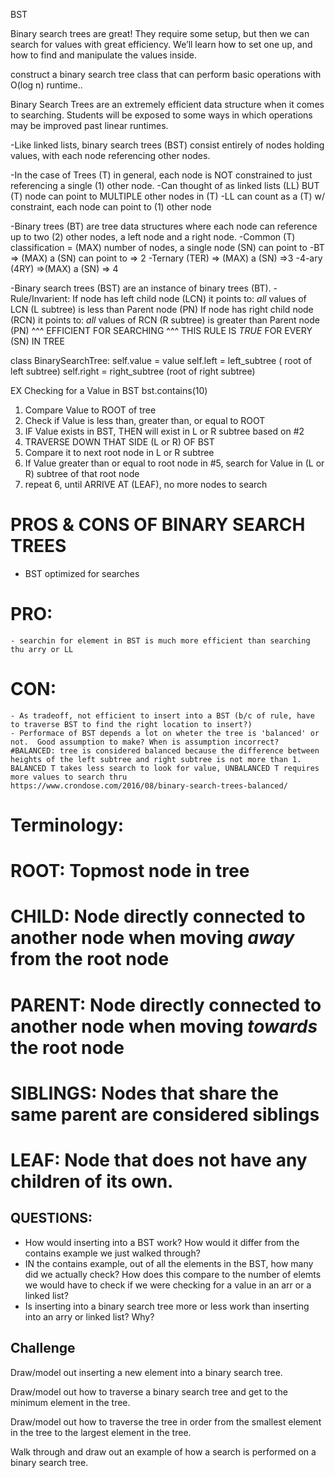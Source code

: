 BST

Binary search trees are great! They require some setup, but then we can search for values with great efficiency. We’ll learn how to set one up, and how to find and manipulate the values inside.

construct a binary search tree class that can perform basic operations with O(log n) runtime..

Binary Search Trees are an extremely efficient data structure when it comes to searching. 
Students will be exposed to some ways in which operations may be improved past linear runtimes.

-Like linked lists, binary search trees (BST) consist entirely of nodes holding values, with each node referencing other nodes. 

-In the case of Trees (T) in general, each node is NOT constrained to just referencing a single (1) other node. 
    -Can thought of as linked lists (LL) BUT (T) node can point to MULTIPLE other nodes in (T)
    -LL can count as a (T) w/ constraint, each node can point to (1) other node


-Binary trees (BT) are tree data structures where each node can reference up to two (2) other nodes, a left node and a right node. 
    -Common (T) classification = (MAX) number of nodes, a single node (SN) can point to
    -BT => (MAX) a (SN) can point to => 2 
    -Ternary (TER) => (MAX) a (SN) =>3
    -4-ary (4RY) =>(MAX) a (SN) => 4


-Binary search trees (BST) are an instance of binary trees (BT).
    -Rule/Invarient: If node has left child node (LCN) it points to: _all_ values of LCN (L subtree) is less than Parent node (PN)
          If node has right child node (RCN) it points to: _all_ values of RCN (R subtree) is greater than Parent node (PN)
          ^^^ EFFICIENT FOR SEARCHING
          ^^^ THIS RULE IS _TRUE_ FOR EVERY (SN) IN TREE   

class BinarySearchTree:
    self.value = value
    self.left = left_subtree ( root of left subtree)
    self.right = right_subtree (root of right subtree)


EX Checking for a Value in BST
bst.contains(10)
1) Compare Value to ROOT of tree 
2) Check if Value is less than, greater than, or equal to ROOT
3) IF Value exists in BST, THEN will exist in L or R subtree based on #2
4) TRAVERSE DOWN THAT SIDE (L or R) OF BST
5) Compare it to next root node in L or R subtree
6) If Value greater than or equal to root node in #5, search for Value in (L or R) subtree of that root node 
7) repeat 6, until ARRIVE AT (LEAF), no more nodes to search 

# PROS & CONS OF BINARY SEARCH TREES
- BST optimized for searches
# PRO: 
    - searchin for element in BST is much more efficient than searching thu arry or LL 
# CON: 
    - As tradeoff, not efficient to insert into a BST (b/c of rule, have to traverse BST to find the right location to insert?)
    - Performace of BST depends a lot on wheter the tree is 'balanced' or not.  Good assumption to make? When is assumption incorrect?  
    #BALANCED: tree is considered balanced because the difference between heights of the left subtree and right subtree is not more than 1. BALANCED T takes less search to look for value, UNBALANCED T requires more values to search thru
    https://www.crondose.com/2016/08/binary-search-trees-balanced/

    
# Terminology:
# ROOT: Topmost node in tree
# CHILD: Node directly connected to another node when moving _away_ from the root node
# PARENT: Node directly connected to another node when moving _towards_ the root node
# SIBLINGS: Nodes that share the same parent are considered siblings
# LEAF: Node that does not have any children of its own.  

## QUESTIONS: 
- How would inserting into a BST work? How would it differ from the contains example we just walked through?
- IN the contains example, out of all the elements in the BST, how many did we actually check?  How does this compare to the number of elemts we would have to check if we were checking for a value in an arr or a linked list?  
- Is inserting into a binary search tree more or less work than inserting into an arry or linked list?  Why?  





## Challenge
Draw/model out inserting a new element into a binary search tree.

Draw/model out how to traverse a binary search tree and get to the minimum element in the tree.

Draw/model out how to traverse the tree in order from the smallest element in the tree to the largest element in the tree.          
          
Walk through and draw out an example of how a search is performed on a binary search tree.